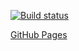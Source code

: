 [![Build status](https://ci.appveyor.com/api/projects/status/di70t96acvil5l4m?svg=true)](https://ci.appveyor.com/project/ruslanraindrop/react1-2)

[GitHub Pages](https://ruslanraindrop.github.io/react1.2/)
